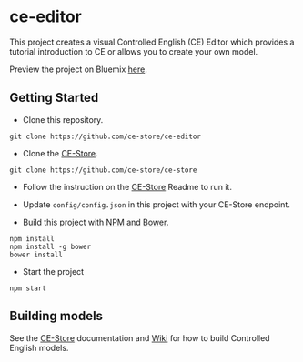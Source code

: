 # ce-editor

This project creates a visual Controlled English (CE) Editor which provides a tutorial introduction to CE or allows you to create your own model.

Preview the project on Bluemix [here](http://ce-editor.mybluemix.net/).

## Getting Started

* Clone this repository.

```
git clone https://github.com/ce-store/ce-editor
```

* Clone the [CE-Store](https://github.com/ce-store/ce-store).

```
git clone https://github.com/ce-store/ce-store
```

* Follow the instruction on the [CE-Store](https://github.com/ce-store/ce-store) Readme to run it.

* Update `config/config.json` in this project with your CE-Store endpoint.

* Build this project with [NPM](https://www.npmjs.com/) and [Bower](https://bower.io/).

```
npm install
npm install -g bower
bower install
```

* Start the project

```
npm start
```

## Building models

See the [CE-Store](https://github.com/ce-store/ce-store) documentation and [Wiki](https://github.com/ce-store/ce-store/wiki) for how to build Controlled English models.
